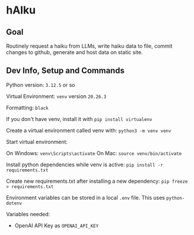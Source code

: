 # hAIku

## Goal
Routinely request a haiku from LLMs, write haiku data to file, commit changes to github, generate and host data on static site.

## Dev Info, Setup and Commands
Python version: `3.12.5` or so

Virtual Environment: `venv` version `20.26.3`

Formatting: `black`

If you don't have venv, install it with `pip install virtualenv`

Create a virtual environment called venv with: `python3 -m venv venv`

Start virtual environment:

On Windows: `venv\Scripts\activate`
On Mac: `source venv/bin/activate`

Install python dependencies while venv is active: `pip install -r requirements.txt`

Create new requirements.txt after installing a new dependency: `pip freeze > requirements.txt`

Environment variables can be stored in a local `.env` file. This uses `python-dotenv`

Variables needed:
- OpenAI API Key as `OPENAI_API_KEY`
